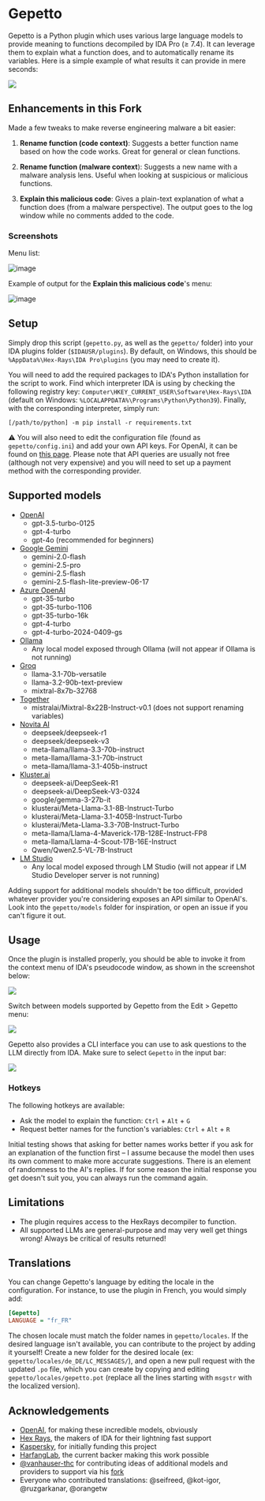# Gepetto

Gepetto is a Python plugin which uses various large language models to provide meaning to functions 
decompiled by IDA Pro (≥ 7.4). It can leverage them to explain what a function does, and to automatically 
rename its variables. Here is a simple example of what results it can provide in mere seconds:

![](https://github.com/JusticeRage/Gepetto/blob/main/readme/comparison.png?raw=true)

## Enhancements in this Fork
Made a few tweaks to make reverse engineering malware a bit easier:

1. **Rename function (code context)**: Suggests a better function name based on how the code works. Great for general or clean functions.

2. **Rename function (malware context**): Suggests a new name with a malware analysis lens. Useful when looking at suspicious or malicious functions.

3. **Explain this malicious code**: Gives a plain-text explanation of what a function does (from a malware perspective). The output goes to the log window while no comments added to the code.

### Screenshots
Menu list:

![image](https://github.com/user-attachments/assets/60fc142b-d7b2-472e-b000-388a35807e35)

Example of output for the **Explain this malicious code**'s menu:

![image](https://github.com/user-attachments/assets/971cbeec-4ce7-4110-a8b0-27df9bb0acf3)


## Setup

Simply drop this script (`gepetto.py`, as well as the `gepetto/` folder) into your IDA plugins folder (`$IDAUSR/plugins`). 
By default, on Windows, this should be `%AppData%\Hex-Rays\IDA Pro\plugins` (you may need to create it).

You will need to add the required packages to IDA's Python installation for the script to work.
Find which interpreter IDA is using by checking the following registry key: 
`Computer\HKEY_CURRENT_USER\Software\Hex-Rays\IDA` (default on Windows: `%LOCALAPPDATA%\Programs\Python\Python39`).
Finally, with the corresponding interpreter, simply run: 

```
[/path/to/python] -m pip install -r requirements.txt
```

⚠️ You will also need to edit the configuration file (found as `gepetto/config.ini`) and add your own API keys. For 
OpenAI, it can be found on [this page](https://beta.openai.com/account/api-keys).
Please note that API queries are usually not free (although not very expensive) and you will need to set up a payment 
method with the corresponding provider.

## Supported models

- [OpenAI](https://playground.openai.com/)
  - gpt-3.5-turbo-0125
  - gpt-4-turbo
  - gpt-4o (recommended for beginners)
- [Google Gemini](https://ai.google.dev/)
  - gemini-2.0-flash
  - gemini-2.5-pro
  - gemini-2.5-flash
  - gemini-2.5-flash-lite-preview-06-17
- [Azure OpenAI](https://ai.azure.com/)
  - gpt-35-turbo
  - gpt-35-turbo-1106
  - gpt-35-turbo-16k
  - gpt-4-turbo
  - gpt-4-turbo-2024-0409-gs
- [Ollama](https://ollama.com/)
  - Any local model exposed through Ollama (will not appear if Ollama is not running)
- [Groq](https://console.groq.com/playground)
  - llama-3.1-70b-versatile
  - llama-3.2-90b-text-preview
  - mixtral-8x7b-32768
- [Together](https://api.together.ai/)
  - mistralai/Mixtral-8x22B-Instruct-v0.1 (does not support renaming variables)
- [Novita AI](https://novita.ai/)
  - deepseek/deepseek-r1
  - deepseek/deepseek-v3
  - meta-llama/llama-3.3-70b-instruct
  - meta-llama/llama-3.1-70b-instruct
  - meta-llama/llama-3.1-405b-instruct
- [Kluster.ai](https://kluster.ai/)
  - deepseek-ai/DeepSeek-R1
  - deepseek-ai/DeepSeek-V3-0324
  - google/gemma-3-27b-it
  - klusterai/Meta-Llama-3.1-8B-Instruct-Turbo
  - klusterai/Meta-Llama-3.1-405B-Instruct-Turbo
  - klusterai/Meta-Llama-3.3-70B-Instruct-Turbo
  - meta-llama/Llama-4-Maverick-17B-128E-Instruct-FP8
  - meta-llama/Llama-4-Scout-17B-16E-Instruct
  - Qwen/Qwen2.5-VL-7B-Instruct
- [LM Studio](https://lmstudio.ai/)
  - Any local model exposed through LM Studio (will not appear if LM Studio Developer server is not running)

Adding support for additional models shouldn't be too difficult, provided whatever provider you're considering exposes
an API similar to OpenAI's. Look into the `gepetto/models` folder for inspiration, or open an issue if you can't figure
it out.

## Usage

Once the plugin is installed properly, you should be able to invoke it from the context menu of IDA's pseudocode window,
as shown in the screenshot below:

![](https://github.com/JusticeRage/Gepetto/blob/main/readme/usage.png?raw=true)

Switch between models supported by Gepetto from the Edit > Gepetto menu:

![](https://github.com/JusticeRage/Gepetto/blob/main/readme/select_model.png?raw=true)

Gepetto also provides a CLI interface you can use to ask questions to the LLM directly from IDA. Make sure to select
`Gepetto` in the input bar:

![](https://github.com/JusticeRage/Gepetto/blob/main/readme/cli.png?raw=true)

### Hotkeys

The following hotkeys are available:

- Ask the model to explain the function: `Ctrl` + `Alt` + `G`
- Request better names for the function's variables: `Ctrl` + `Alt` + `R`

Initial testing shows that asking for better names works better if you ask for an explanation of the function first – I
assume because the model then uses its own comment to make more accurate suggestions.
There is an element of randomness to the AI's replies. If for some reason the initial response you get doesn't suit you,
you can always run the command again.

## Limitations

- The plugin requires access to the HexRays decompiler to function.
- All supported LLMs are general-purpose and may very well get things wrong! Always be 
  critical of results returned!

## Translations

You can change Gepetto's language by editing the locale in the configuration. For instance, to use the plugin
in French, you would simply add:

```ini
[Gepetto]
LANGUAGE = "fr_FR"
```

The chosen locale must match the folder names in `gepetto/locales`. If the desired language isn't available,
you can contribute to the project by adding it yourself! Create a new folder for the desired locale
(ex: `gepetto/locales/de_DE/LC_MESSAGES/`), and open a new pull request with the updated `.po` file, which you can
create by copying and editing `gepetto/locales/gepetto.pot` (replace all the lines starting with `msgstr` with the
localized version).  

## Acknowledgements

- [OpenAI](https://openai.com), for making these incredible models, obviously
- [Hex Rays](https://hex-rays.com/), the makers of IDA for their lightning fast support
- [Kaspersky](https://kaspersky.com), for initially funding this project
- [HarfangLab](https://harfanglab.io/), the current backer making this work possible
- [@vanhauser-thc](https://github.com/vanhauser-thc) for contributing ideas of additional models and providers to support via his [fork](https://github.com/vanhauser-thc/gepetto/)
- Everyone who contributed translations: @seifreed, @kot-igor, @ruzgarkanar, @orangetw
